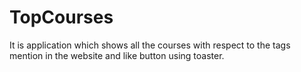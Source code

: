 # TopCourses
It is application which shows all the courses with respect to the tags mention in the website and like button using toaster.
